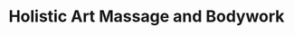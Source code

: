 ---
title: "Holistic Art Massage and Bodywork"
url: /wausau/holistic-art-massage-and-bodywork/
shop: massage
---
